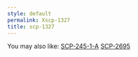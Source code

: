 ```yaml
---
style: default
permalink: Xscp-1327
title: scp-1327
---
```

You may also like:
[SCP-245-1-A](http://scp-wiki.net/scp-245-1-a)
[SCP-2695](http://scp-wiki.net/scp-2695)